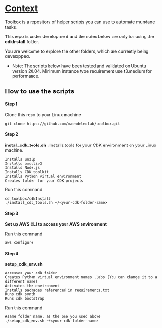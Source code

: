 # [Context](#Context)
Toolbox is a repository of helper scripts you can use to automate mundane tasks.

This repo is under development and the notes below are only for using the **cdkInstall** folder.

You are welcome to explore the other folders, which are currently being developped. 

- Note: The scripts below have been tested and validated on Ubuntu version 20.04. Minimum instance type requirement use t3.medium for performance.

## How to use the scripts
#### Step 1

Clone this repo to your Linux machine
```
git clone https://github.com/maendeleolab/toolbox.git
```

#### Step 2

**install_cdk_tools.sh** : Installs tools for your CDK environment on your Linux machine.

```
Installs unzip
Installs awscliv2
Installs Node.js
Installs CDK toolkit
Installs Python virtual environment
Creates folder for your CDK projects
```
Run this command
```
cd toolbox/cdkInstall
./install_cdk_tools.sh ~/<your-cdk-folder-name>
```

#### Step 3

**Set up AWS CLI to access your AWS environment**

Run this command
```
aws configure
```

#### Step 4

**setup_cdk_env.sh** 

```
Accesses your cdk folder 
Creates Python virtual environment names .labs (You can change it to a different name)
Activates the environment
Installs packages referenced in requirements.txt
Runs cdk synth
Runs cdk bootstrap
```
Run this command
```
#same folder name, as the one you used above
./setup_cdk_env.sh ~/<your-cdk-folder-name>
```
